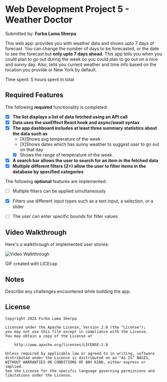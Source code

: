 # Web Development Project 5 - Weather Doctor

Submitted by: **Furba Lama Sherpa**

This web app: provides you with weather data and shows upto 7 days of forecast. You can change the number of days to be forecasted, or the date to see the forecast but **only upto 7 days ahead.**
This app tells you when you could plan to go out during the week so you could plan to go out on a nice and sunny day. Also, tells you current weather and time info based on the location you provide or New York by default.


Time spent: 5 hours spent in total

## Required Features

The following **required** functionality is completed:

- [X] **The list displays a list of data fetched using an API call**
- [X] **Data uses the useEffect React hook and async/await syntax**
- [X] **The app dashboard includes at least three summary statistics about the data such as**
  - [X]Shows avg temperature of the week
  - [X]Shows dates which has sunny weather to suggest user to go out on that day
  - [X] Shows the range of temperature of the week.
- [X] **A search bar allows the user to search for an item in the fetched data**
- [X] **Multiple different filters (2+) allow the user to filter items in the database by specified categories**

The following **optional** features are implemented:

- [ ] Multiple filters can be applied simultaneously
- [X] Filters use different input types such as a text input, a selection, or a slider
- [ ] The user can enter specific bounds for filter values


## Video Walkthrough

Here's a walkthrough of implemented user stories:

<img src='http://i.imgur.com/link/to/your/gif/file.gif' title='Video Walkthrough' width='' alt='Video Walkthrough' />

<!-- Replace this with whatever GIF tool you used! -->
GIF created with LICEcap


## Notes

Describe any challenges encountered while building the app.

## License

    Copyright 2024 Furba Lama Sherpa

    Licensed under the Apache License, Version 2.0 (the "License");
    you may not use this file except in compliance with the License.
    You may obtain a copy of the License at

        http://www.apache.org/licenses/LICENSE-2.0

    Unless required by applicable law or agreed to in writing, software
    distributed under the License is distributed on an "AS IS" BASIS,
    WITHOUT WARRANTIES OR CONDITIONS OF ANY KIND, either express or implied.
    See the License for the specific language governing permissions and
    limitations under the License.